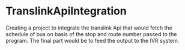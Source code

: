 # TranslinkApiIntegration
Creating a project to integrate the translink Api that would fetch the schedule of bus on basis of the stop and route number passed to the program. The final part would be to feed the output to the IVR system. 
